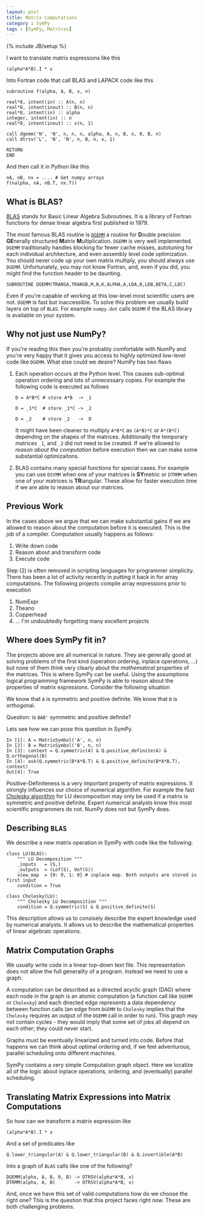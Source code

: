 ```yaml
---
layout: post
title: Matrix Computations
category : SymPy 
tags : [SymPy, Matrices]
---
```

{% include JB/setup %}

I want to translate matrix expressions like this

    (alpha*A*B).I * x

Into Fortran code that call BLAS and LAPACK code like this

    subroutine f(alpha, A, B, x, n)

    real*8, intent(in) :: A(n, n)
    real*8, intent(inout) :: B(n, n)
    real*8, intent(in) :: alpha
    integer, intent(in) :: n
    real*8, intent(inout) :: x(n, 1)

    call dgemm('N', 'N', n, n, n, alpha, A, n, B, n, 0, B, n)
    call dtrsv('L', 'N', 'N', n, B, n, x, 1)

    RETURN
    END


And then call it in Python like this

    nA, nB, nx = .... # Get numpy arrays
    f(nalpha, nA, nB.T, nx.T)) 

What is BLAS?
-------------

[BLAS](http://en.wikipedia.org/wiki/BLAS) stands for Basic Linear Algebra Subroutines. It is a library of Fortran functions for dense linear algebra first published in 1979. 

The most famous BLAS routine is [`DGEMM`](http://www.netlib.org/blas/dgemm.f) a routine for **D**ouble precision **GE**nerally structured **M**atrix **M**ultiplication. `DGEMM` is very well implemented. `DGEMM` traditionally handles blocking for fewer cache misses, autotuning for each individual architecture, and even assembly level code optimization. You should never code up your own matrix multiply, you should always use `DGEMM`. Unfortunately, you may not know Fortran, and, even if you did, you might find the function header to be daunting.

    SUBROUTINE DGEMM(TRANSA,TRANSB,M,N,K,ALPHA,A,LDA,B,LDB,BETA,C,LDC)

Even if you're capable of working at this low-level most scientific users are not. `DGEMM` is fast but inaccessible. To solve this problem we usually build layers on top of `BLAS`. For example `numpy.dot` calls `DGEMM` if the BLAS library is available on your system.

Why not just use NumPy?
-----------------------

If you're reading this then you're probably comfortable with NumPy and you're very happy that it gives you access to highly optimized low-level code like `DGEMM`. What else could we desire? NumPy has two flaws

1.  Each operation occurs at the Python level. This causes sub-optimal operation ordering and lots of unnecessary copies. For example the following code is executed as follows

    `D = A*B*C # store A*B  -> _1`

    `D = _1*C  # store _1*C -> _2`

    `D = _2    # store _2   ->  D`

    It might have been cleaner to multiply `A*B*C` as `(A*B)*C` or `A*(B*C)` depending on the shapes of the matrices. Additionally the temporary matrices `_1`, and `_2` did not need to be created. If we're allowed to *reason about the computation* before execution then we can make some substantial optimizaitons. 

2.  BLAS contains many special functions for special cases. For example you can use `DSYMM` when one of your matrices is **SY**metric or `DTRMM` when one of your matrices is **TR**iangular. These allow for faster execution time if we are able to reason about our matrices. 

Previous Work
-------------

In the cases above we argue that we can make substantial gains if we are allowed to reason about the computation before it is executed. This is the job of a compiler. Computation usually happens as follows: 

1.  Write down code
2.  Reason about and transform code
3.  Execute code

Step (2) is often removed in scripting languages for programmer simplicity. There has been a lot of activity recently in putting it back in for array computations. The following projects compile array expressions prior to execution

1.  NumExpr
2.  Theano
3.  Copperhead
4.  ... I'm undoubtedly forgetting many excellent projects    

Where does SymPy fit in?
------------------------

The projects above are all numerical in nature. They are generally good at solving problems of the first kind (operation ordering, inplace operations, ...) but none of them think very clearly about the *mathematical* properties of the matrices. This is where SymPy can be useful. Using the assumptions logical programming framework SymPy is able to reason about the properties of matrix expressions. Consider the following situation

We know that `A` is symmetric and positive definite. We know that `B` is orthogonal. 

Question: is `BAB'` symmetric and positive definite?

Lets see how we can pose this question in SymPy.

    In [1]: A = MatrixSymbol('A', n, n)
    In [2]: B = MatrixSymbol('B', n, n)
    In [3]: context = Q.symmetric(A) & Q.positive_definite(A) & Q.orthogonal(B)
    In [4]: ask(Q.symmetric(B*A*B.T) & Q.positive_definite(B*A*B.T), context)
    Out[4]: True

Positive-Definiteness is a very important property of matrix expressions. It strongly influences our choice of numerical algorithm. For example the fast [Cholesky algorithm](http://en.wikipedia.org/wiki/Cholesky) for LU decomposition may only be used if a matrix is symmetric and positive definite. Expert numerical analysts know this most scientific programmers do not. NumPy does not but SymPy does.

Describing `BLAS`
-----------------

We describe a new matrix operation in SymPy with code like the following:

    class LU(BLAS):
        """ LU Decomposition """
        _inputs   = (S,)
        _outputs  = (Lof(S), Uof(S))
        view_map  = {0: 0, 1: 0} # inplace map. Both outputs are stored in first input
        condition = True

    class Cholesky(LU):
        """ Cholesky LU Decomposition """
        condition = Q.symmetric(S) & Q.positive_definite(S)

This description allows us to consisely describe the expert knowledge used by numerical analysts. It allows us to describe the mathematical properties of linear algebraic operations.

Matrix Computation Graphs
-------------------------

We usually write code in a linear top-down text file. This representation does not allow the full generality of a program. Instead we need to use a graph.

A computation can be described as a directed acyclic graph (DAG) where each node in the graph is an atomic computation (a function call like `DGEMM` or `Cholesky`) and each directed edge represents a data dependency between function calls (an edge from `DGEMM` to `Cholesky` implies that the `Cholesky` requires an output of the `DGEMM` call in order to run). This graph may not contain cycles - they would imply that some set of jobs all depend on each other; they could never start.

Graphs must be eventually linearized and turned into code. Before that happens we can think about optimal ordering and, if we feel adventurous, parallel scheduling onto different machines. 

SymPy contains a very simple Computation graph object. Here we localize all of the logic about inplace operations, ordering, and (eventually) parallel scheduling.

Translating Matrix Expressions into Matrix Computations
-------------------------------------------------------

So how can we transform a matrix expression like 
    
    (alpha*A*B).I * x

And a set of predicates like 

    Q.lower_triangular(A) & Q.lower_triangular(B) & Q.invertible(A*B)

Into a graph of `BLAS` calls like one of the following?

    DGEMM(alpha, A, B, 0, B) -> DTRSV(alpha*A*B, x)
    DTRMM(alpha, A, B)       -> DTRSV(alpha*A*B, x)

And, once we have this set of valid computations how do we choose the right one? This is the question that this project faces right now. These are both challenging problems.
